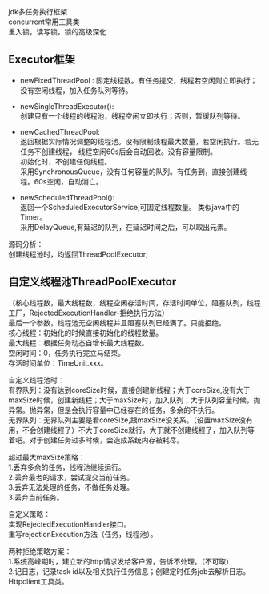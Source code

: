 jdk多任务执行框架  
concurrent常用工具类  
重入锁，读写锁，锁的高级深化  

Executor框架  
------------------------
- newFixedThreadPool :
固定线程数。有任务提交，线程若空闲则立即执行；没有空闲线程，加入任务队列等待。

- newSingleThreadExecutor():  
创建只有一个线程的线程池，线程空闲立即执行；否则，暂缓队列等待。  

- newCachedThreadPool:  
返回根据实际情况调整的线程池。没有限制线程最大数量，若空闲执行。若无任务不创建线程，
线程空闲60s后会自动回收。没有容量限制。  
初始化时，不创建任何线程。  
采用SynchronousQueue，没有任何容量的队列。有任务到，直接创建线程。60s空闲，自动消亡。

- newScheduledThreadPool():  
返回一个ScheduledExecutorService,可固定线程数量。
类似java中的Timer。  
采用DelayQueue,有延迟的队列，在延迟时间之后，可以取出元素。

源码分析：  
创建线程池时，均返回ThreadPoolExecutor;  


自定义线程池ThreadPoolExecutor
---------------------------------  
（核心线程数，最大线程数，线程空闲存活时间，存活时间单位，阻塞队列<Runnable>，线程工厂，RejectedExecutionHandler-拒绝执行方法）  
最后一个参数，线程池无空闲线程并且阻塞队列已经满了。只能拒绝。  
核心线程：初始化的时候直接初始化的线程数量。    
最大线程：根据任务动态自增长最大线程数。  
空闲时间：0，任务执行完立马结束。  
存活时间单位：TimeUnit.xxx。  

自定义线程池时：  
有界队列：没有达到coreSize时候，直接创建新线程；大于coreSize,没有大于maxSize时候，创建新线程；大于maxSize时，加入队列；大于队列容量时候，抛异常。抛异常，但是会执行容量中已经存在的任务，多余的不执行。  
无界队列：无界队列主要是看coreSize,跟maxSize没关系。（设置maxSize没有用，不会创建线程了）不大于coreSize就行，大于就不创建线程了，加入队列等着吧。对于创建任务过多时候，会造成系统内存被耗尽。  

超过最大maxSize策略：  
1.丢弃多余的任务，线程池继续运行。  
2.丢弃最老的请求，尝试提交当前任务。  
3.丢弃无法处理的任务，不做任务处理。  
3.丢弃当前任务。  

自定义策略：  
实现RejectedExecutionHandler接口。  
重写rejectionExecution方法（任务，线程池）。  

两种拒绝策略方案：  
1.系统高峰期时，建立新的http请求发给客户源，告诉不处理。（不可取）  
2.记日志，记录task id以及相关执行任务信息；创建定时任务job去解析日志。Httpclient工具类。



  


